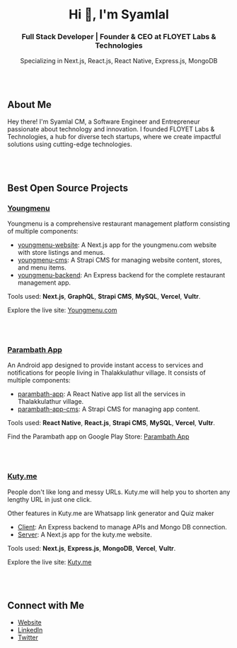 <h1 align="center">Hi 👋, I'm Syamlal</h1>
<h3 align="center">Full Stack Developer | Founder & CEO at FLOYET Labs & Technologies</h3>
<p align="center">Specializing in Next.js, React.js, React Native, Express.js, MongoDB</p>

\
&nbsp;

## About Me
Hey there! I'm Syamlal CM, a Software Engineer and Entrepreneur passionate about technology and innovation. I founded FLOYET Labs & Technologies, a hub for diverse tech startups, where we create impactful solutions using cutting-edge technologies.

\
&nbsp;

## Best Open Source Projects

### [Youngmenu](https://github.com/syamjayaraj/youngmenu)
  Youngmenu is a comprehensive restaurant management platform consisting of multiple components:
- [youngmenu-website](https://github.com/syamjayaraj/youngmenu-website): A Next.js app for the youngmenu.com website with store listings and menus.
- [youngmenu-cms](https://github.com/syamjayaraj/youngmenu-cms): A Strapi CMS for managing website content, stores, and menu items.
- [youngmenu-backend](https://github.com/syamjayaraj/youngmenu-backend): An Express backend for the complete restaurant management app.

Tools used: **Next.js**, **GraphQL**, **Strapi CMS**, **MySQL**, **Vercel**, **Vultr**.

Explore the live site: [Youngmenu.com](https://youngmenu.com)

\
&nbsp;

### [Parambath App](https://github.com/syamjayaraj/parambath-app)
  An Android app designed to provide instant access to services and notifications for people living in Thalakkulathur village. It consists of multiple components:

- [parambath-app](https://github.com/syamjayaraj/parambath-app): A React Native app list all the services in Thalakkulathur village.
- [parambath-app-cms](https://github.com/syamjayaraj/parambath-app-cms): A Strapi CMS for managing app content.

Tools used: **React Native**, **React.js**, **Strapi CMS**, **MySQL**, **Vercel**, **Vultr**.

Find the Parambath app on Google Play Store: [Parambath App](https://play.google.com/store/apps/details?id=com.onnich.parambath)

\
&nbsp;

### [Kuty.me](https://github.com/syamjayaraj/kuty-website)

People don't like long and messy URLs. Kuty.me will help you to shorten any lengthy URL in just one click.

Other features in Kuty.me are Whatsapp link generator and Quiz maker

- [Client]([https://github.com/syamjayaraj/kuty-website](https://github.com/syamjayaraj/kuty-website/tree/master/client)): An Express backend to manage APIs and Mongo DB connection.
- [Server]([https://github.com/syamjayaraj/kuty-website](https://github.com/syamjayaraj/kuty-website/tree/master/server)): A Next.js app for the kuty.me website.

Tools used: **Next.js**, **Express.js**, **MongoDB**, **Vercel**, **Vultr**.

Explore the live site: [Kuty.me](https://kuty.me)

\
&nbsp;


## Connect with Me
- [Website](https://syam.me)
- [LinkedIn](https://www.linkedin.com/in/syamjayaraj)
- [Twitter](https://twitter.com/syamjayaraj)

